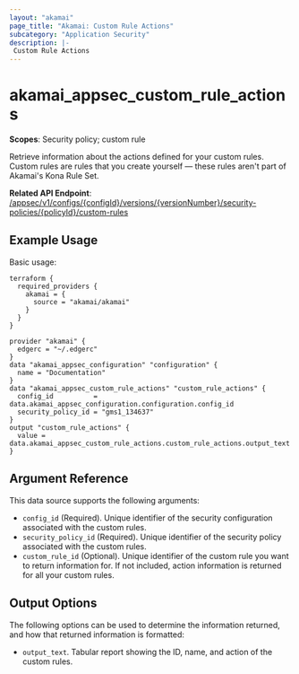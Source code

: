 ```yaml
---
layout: "akamai"
page_title: "Akamai: Custom Rule Actions"
subcategory: "Application Security"
description: |-
 Custom Rule Actions
---
```



# akamai_appsec_custom_rule_actions

**Scopes**: Security policy; custom rule

Retrieve information about the actions defined for your custom rules. Custom rules are rules that you create yourself — these rules aren't part of Akamai's Kona Rule Set.

**Related API Endpoint**: [/appsec/v1/configs/{configId}/versions/{versionNumber}/security-policies/{policyId}/custom-rules](https://techdocs.akamai.com/application-security/reference/get-custom-rules)

## Example Usage

Basic usage:

```
terraform {
  required_providers {
    akamai = {
      source = "akamai/akamai"
    }
  }
}

provider "akamai" {
  edgerc = "~/.edgerc"
}
data "akamai_appsec_configuration" "configuration" {
  name = "Documentation"
}
data "akamai_appsec_custom_rule_actions" "custom_rule_actions" {
  config_id          = data.akamai_appsec_configuration.configuration.config_id
  security_policy_id = "gms1_134637"
}
output "custom_rule_actions" {
  value = data.akamai_appsec_custom_rule_actions.custom_rule_actions.output_text
}
```

## Argument Reference

This data source supports the following arguments:

- `config_id` (Required). Unique identifier of the security configuration associated with the custom rules.
- `security_policy_id` (Required). Unique identifier of the security policy associated with the custom rules.
- `custom_rule_id` (Optional). Unique identifier of the custom rule you want to return information for. If not included, action information is returned for all your custom rules.

## Output Options

The following options can be used to determine the information returned, and how that returned information is formatted:

- `output_text`. Tabular report showing the ID, name, and action of the custom rules.
